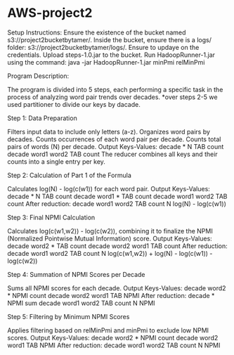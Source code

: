 # AWS-project2
Setup Instructions:
Ensure the existence of the bucket named s3://project2bucketbytamer/.
Inside the bucket, ensure there is a logs/ folder: s3://project2bucketbytamer/logs/.
Ensure to updaye on the credentials.
Upload steps-1.0.jar to the bucket.
Run HadoopRunner-1.jar using the command:
java -jar HadoopRunner-1.jar minPmi relMinPmi


Program Description:

The program is divided into 5 steps, each performing a specific task in the process of analyzing word pair trends over decades.
*over steps 2-5 we used partitioner to divide our keys by dacade.

Step 1: Data Preparation

Filters input data to include only letters (a-z).
Organizes word pairs by decades.
Counts occurrences of each word pair per decade.
Counts total pairs of words (N) per decade.
Output Keys-Values:
decade * N TAB count
decade word1 word2 TAB count
The reducer combines all keys and their counts into a single entry per key.


Step 2: Calculation of Part 1 of the Formula

Calculates log(N) - log(c(w1)) for each word pair.
Output Keys-Values:
decade * N TAB count
decade word1 * TAB count
decade word1 word2 TAB count
After reduction: decade word1 word2 TAB count N log(N) - log(c(w1))


Step 3: Final NPMI Calculation

Calculates log(c(w1,w2)) - log(c(w2)), combining it to finalize the NPMI (Normalized Pointwise Mutual Information) score.
Output Keys-Values:
decade word2 * TAB count
decade word2 word1 TAB count
After reduction: decade word1 word2 TAB count N log(c(w1,w2)) + log(N) - log(c(w1)) - log(c(w2))


Step 4: Summation of NPMI Scores per Decade

Sums all NPMI scores for each decade.
Output Keys-Values:
decade word2 * NPMI count
decade word2 word1 TAB NPMI
After reduction: decade * NPMI sum
decade word1 word2 TAB count N NPMI


Step 5: Filtering by Minimum NPMI Scores

Applies filtering based on relMinPmi and minPmi to exclude low NPMI scores.
Output Keys-Values:
decade word2 * NPMI count
decade word2 word1 TAB NPMI
After reduction: decade word1 word2 TAB count N NPMI
